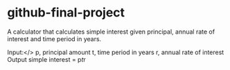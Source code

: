 # github-final-project

A calculator that calculates simple interest given principal, annual rate of interest and time period in years.

Input:</>
   p, principal amount
   t, time period in years
   r, annual rate of interest
Output
   simple interest = p*t*r
